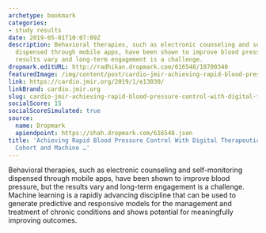 ```yaml
---
archetype: bookmark
categories:
- study results
date: 2019-05-01T10:07:09Z
description: Behavioral therapies, such as electronic counseling and self-monitoring
  dispensed through mobile apps, have been shown to improve blood pressure, but the
  results vary and long-term engagement is a challenge.
dropmark.editURL: http://radhikan.dropmark.com/616548/18700340
featuredImage: /img/content/post/cardio-jmir-achieving-rapid-blood-pressure-control-with-digital-therapeutics-retrospective-cohort-and-machine.png
link: https://cardio.jmir.org/2019/1/e13030/
linkBrand: cardio.jmir.org
slug: cardio-jmir-achieving-rapid-blood-pressure-control-with-digital-therapeutics-retrospective-cohort-and-machine
socialScore: 15
socialScoreSimulated: true
source:
  name: Dropmark
  apiendpoint: https://shah.dropmark.com/616548.json
title: 'Achieving Rapid Blood Pressure Control With Digital Therapeutics: Retrospective
  Cohort and Machine …'
---
```

Behavioral therapies, such as electronic counseling and self-monitoring dispensed through mobile apps, have been shown to improve blood pressure, but the results vary and long-term engagement is a challenge. Machine learning is a rapidly advancing discipline that can be used to generate predictive and responsive models for the management and treatment of chronic conditions and shows potential for meaningfully improving outcomes.